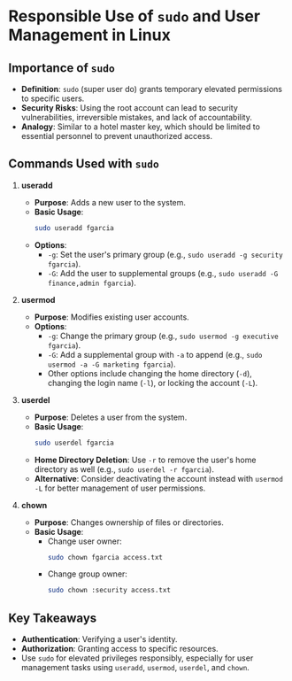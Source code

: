 # Responsible Use of `sudo` and User Management in Linux

## Importance of `sudo`
- **Definition**: `sudo` (super user do) grants temporary elevated permissions to specific users.
- **Security Risks**: Using the root account can lead to security vulnerabilities, irreversible mistakes, and lack of accountability.
- **Analogy**: Similar to a hotel master key, which should be limited to essential personnel to prevent unauthorized access.

## Commands Used with `sudo`
1. **useradd**
   - **Purpose**: Adds a new user to the system.
   - **Basic Usage**: 
     ```bash
     sudo useradd fgarcia
     ```
   - **Options**:
     - `-g`: Set the user's primary group (e.g., `sudo useradd -g security fgarcia`).
     - `-G`: Add the user to supplemental groups (e.g., `sudo useradd -G finance,admin fgarcia`).

2. **usermod**
   - **Purpose**: Modifies existing user accounts.
   - **Options**:
     - `-g`: Change the primary group (e.g., `sudo usermod -g executive fgarcia`).
     - `-G`: Add a supplemental group with `-a` to append (e.g., `sudo usermod -a -G marketing fgarcia`).
     - Other options include changing the home directory (`-d`), changing the login name (`-l`), or locking the account (`-L`).

3. **userdel**
   - **Purpose**: Deletes a user from the system.
   - **Basic Usage**: 
     ```bash
     sudo userdel fgarcia
     ```
   - **Home Directory Deletion**: Use `-r` to remove the user's home directory as well (e.g., `sudo userdel -r fgarcia`).
   - **Alternative**: Consider deactivating the account instead with `usermod -L` for better management of user permissions.

4. **chown**
   - **Purpose**: Changes ownership of files or directories.
   - **Basic Usage**:
     - Change user owner: 
       ```bash
       sudo chown fgarcia access.txt
       ```
     - Change group owner: 
       ```bash
       sudo chown :security access.txt
       ```

## Key Takeaways
- **Authentication**: Verifying a user's identity.
- **Authorization**: Granting access to specific resources.
- Use `sudo` for elevated privileges responsibly, especially for user management tasks using `useradd`, `usermod`, `userdel`, and `chown`.
